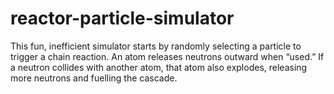 # reactor-particle-simulator
This fun, inefficient simulator starts by randomly selecting a particle to trigger a chain reaction. An atom releases neutrons outward when “used.” If a neutron collides with another atom, that atom also explodes, releasing more neutrons and fuelling the cascade.
